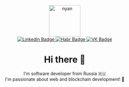 <div id="header" align="center">
  <img height="100px" align="center" valign="center" src="https://raw.githubusercontent.com/NutiNaguti/nyancat-svg/07e3ee6eebc7fc15d997bc0692ba89cbb0d182a0/nyancat.svg" alt="nyan" />

<div id="badges">
  <a href="https://www.linkedin.com/in/zhirnoff/">
    <img src="https://img.shields.io/badge/LinkedIn-blue?style=for-the-badge&logo=linkedin&logoColor=white" alt="LinkedIn Badge"/>
  </a>
  <a href="https://career.habr.com/danila-derzhavin">
    <img src="https://img.shields.io/badge/HabrCareer-6573B7?style=for-the-badge&logo=habr&logoColor=white" alt="Habr Badge"/>
  </a>
    <a href="https://vk.com/nuti.naguti">
    <img src="https://img.shields.io/badge/VKontakte-blue?style=for-the-badge&logo=vk&logoColor=white" alt="VK Badge"/>
  </a>
</div>
  </div>
<h1 align="center">Hi there 👋</h1>
<p align="center">
  I'm software developer from Russia 🇷🇺<br/>
  I'm passionate about web and blockchain development! 🔭
</p>

